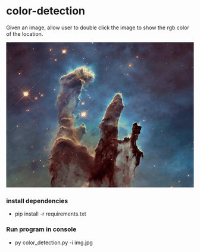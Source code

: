 # color-detection

Given an image, allow user to double click the image to
show the rgb color of the location.

![detect-example](https://github.com/IIWesleyII/color-detection/blob/main/color-detection.gif)

### install dependencies

- pip install -r requirements.txt

### Run program in console

- py color_detection.py -i img.jpg
